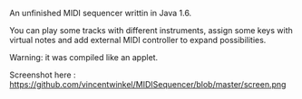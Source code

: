 An unfinished MIDI sequencer writtin in Java 1.6.

You can play some tracks with different instruments,
assign some keys with virtual notes and
add external MIDI controller to expand possibilities.

Warning: it was compiled like an applet.

Screenshot here :
https://github.com/vincentwinkel/MIDISequencer/blob/master/screen.png
